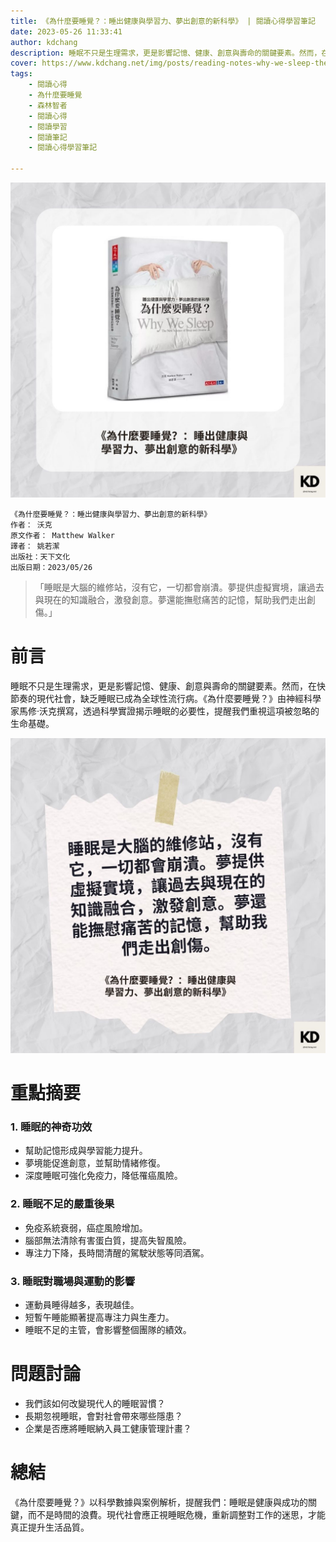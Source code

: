 ```yaml
---
title: 《為什麼要睡覺？：睡出健康與學習力、夢出創意的新科學》 | 閱讀心得學習筆記
date: 2023-05-26 11:33:41
author: kdchang
description: 睡眠不只是生理需求，更是影響記憶、健康、創意與壽命的關鍵要素。然而，在快節奏的現代社會，缺乏睡眠已成為全球性流行病。《為什麼要睡覺？》由神經科學家馬修·沃克撰寫，透過科學實證揭示睡眠的必要性，提醒我們重視這項被忽略的生命基礎。
cover: https://www.kdchang.net/img/posts/reading-notes-why-we-sleep-the-new-science-of-sleep-and-dreams-1.jpg
tags: 
    - 閱讀心得
    - 為什麼要睡覺
    - 森林智者
    - 閱讀心得
    - 閱讀學習
    - 閱讀筆記
    - 閱讀心得學習筆記

---
```


![](img/posts/reading-notes-why-we-sleep-the-new-science-of-sleep-and-dreams-1.jpg)

```
《為什麼要睡覺？：睡出健康與學習力、夢出創意的新科學》
作者： 沃克
原文作者： Matthew Walker
譯者： 姚若潔
出版社：天下文化
出版日期：2023/05/26
```

> 「睡眠是大腦的維修站，沒有它，一切都會崩潰。夢提供虛擬實境，讓過去與現在的知識融合，激發創意。夢還能撫慰痛苦的記憶，幫助我們走出創傷。」

# 前言
睡眠不只是生理需求，更是影響記憶、健康、創意與壽命的關鍵要素。然而，在快節奏的現代社會，缺乏睡眠已成為全球性流行病。《為什麼要睡覺？》由神經科學家馬修·沃克撰寫，透過科學實證揭示睡眠的必要性，提醒我們重視這項被忽略的生命基礎。

![](img/posts/reading-notes-why-we-sleep-the-new-science-of-sleep-and-dreams-2.jpg)

# 重點摘要
### 1. **睡眠的神奇功效**
- 幫助記憶形成與學習能力提升。
- 夢境能促進創意，並幫助情緒修復。
- 深度睡眠可強化免疫力，降低罹癌風險。

### 2. **睡眠不足的嚴重後果**
- 免疫系統衰弱，癌症風險增加。
- 腦部無法清除有害蛋白質，提高失智風險。
- 專注力下降，長時間清醒的駕駛狀態等同酒駕。

### 3. **睡眠對職場與運動的影響**
- 運動員睡得越多，表現越佳。
- 短暫午睡能顯著提高專注力與生產力。
- 睡眠不足的主管，會影響整個團隊的績效。

# 問題討論
- 我們該如何改變現代人的睡眠習慣？
- 長期忽視睡眠，會對社會帶來哪些隱患？
- 企業是否應將睡眠納入員工健康管理計畫？

# 總結
《為什麼要睡覺？》以科學數據與案例解析，提醒我們：睡眠是健康與成功的關鍵，而不是時間的浪費。現代社會應正視睡眠危機，重新調整對工作的迷思，才能真正提升生活品質。